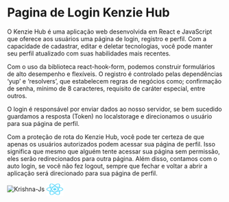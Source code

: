 # Pagina de Login Kenzie Hub

O Kenzie Hub é uma aplicação web desenvolvida em React e JavaScript que oferece aos usuários uma página de login, registro e perfil. Com a capacidade de cadastrar, editar e deletar tecnologias, você pode manter seu perfil atualizado com suas habilidades mais recentes.

Com o uso da biblioteca react-hook-form, podemos construir formulários de alto desempenho e flexíveis. O registro é controlado pelas dependências ‘yup’ e ‘resolvers’, que estabelecem regras de negócios como; confirmação de senha, mínimo de 8 caracteres, requisito de caráter especial, entre outros.

O login é responsável por enviar dados ao nosso servidor,  se bem sucedido guardamos a resposta (Token) no localstorage e direcionamos o usuário para sua página de perfil.

Com a proteção de rota do Kenzie Hub, você pode ter certeza de que apenas os usuários autorizados podem acessar sua página de perfil. Isso significa que mesmo que alguém tente acessar sua página sem permissão, eles serão redirecionados para outra página. Além disso, contamos com o auto login, se você não fez logout, sempre que fechar e voltar a abrir a aplicação  será direcionado para sua página de perfil. 

<div>
 <img align="center" alt="Krishna-Js" height="30" width="40" src="https://cdn.jsdelivr.net/gh/devicons/devicon/icons/javascript/javascript-original.svg">
  <img align="center" alt="Krishna-React" height="30" width="40" src="https://raw.githubusercontent.com/devicons/devicon/master/icons/react/react-original.svg">  
<div/>

